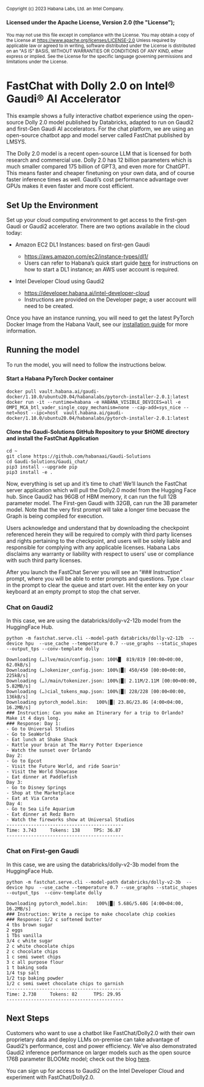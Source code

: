 <small>Copyright (c) 2023 Habana Labs, Ltd. an Intel Company.</small>

#### Licensed under the Apache License, Version 2.0 (the "License");
<small>You may not use this file except in compliance with the License. You may obtain a copy of the License at https://www.apache.org/licenses/LICENSE-2.0 Unless required by applicable law or agreed to in writing, software distributed under the License is distributed on an "AS IS" BASIS, WITHOUT WARRANTIES OR CONDITIONS OF ANY KIND, either express or implied. See the License for the specific language governing permissions and limitations under the License.</small>


# FastChat with Dolly 2.0 on Intel&reg; Gaudi&reg; AI Accelerator
This example shows a fully interactive chatbot experience using the open-source Dolly 2.0 model published by Databricks, adapted to run on Gaudi2 and first-Gen Gaudi AI accelerators.  For the chat platform, we are using an open-source chatbot app and model server called FastChat published by LMSYS.   

The Dolly 2.0 model is a recent open-source LLM that is licensed for both research and commercial use. Dolly 2.0  has 12 billion parameters which is much smaller compared 175 billion of GPT3, and even more for ChatGPT. This means faster and cheaper finetuning on your own data, and of course faster inference times as well.  Gaudi’s cost performance advantage over GPUs makes it even faster and more cost efficient. 

## Set Up the Environment 
Set up your cloud computing environment to get access to the first-gen Gaudi or Gaudi2 accelerator.  There are two options available in the cloud today:  

 - Amazon EC2 DL1 Instances: based on first-gen Gaudi 
   - https://aws.amazon.com/ec2/instance-types/dl1/ 
   - Users can refer to Habana’s quick start guide [here](https://docs.habana.ai/en/latest/AWS_EC2_DL1_and_PyTorch_Quick_Start/AWS_EC2_DL1_and_PyTorch_Quick_Start.html) for instructions on how to start a DL1 instance; an AWS user account is required.  

 - Intel Developer Cloud using Gaudi2 
   - https://developer.habana.ai/intel-developer-cloud 
   - Instructions are provided on the Developer page; a user account will need to be created.   

Once you have an instance running, you will need to get the latest PyTorch Docker Image from the Habana Vault, see our [installation guide](https://docs.habana.ai/en/latest/Installation_Guide/Bare_Metal_Fresh_OS.html#pull-prebuilt-containers) for more information. 

## Running the model 
To run the model, you will need to follow the instructions below. 

#### Start a Habana PyTorch Docker container 
```
docker pull vault.habana.ai/gaudi-docker/1.10.0/ubuntu20.04/habanalabs/pytorch-installer-2.0.1:latest
docker run -it --runtime=habana -e HABANA_VISIBLE_DEVICES=all -e OMPI_MCA_btl_vader_single_copy_mechanism=none --cap-add=sys_nice --net=host --ipc=host  vault.habana.ai/gaudi-docker/1.10.0/ubuntu20.04/habanalabs/pytorch-installer-2.0.1:latest
```
#### Clone the Gaudi-Solutions GitHub Repository to your $HOME directory and install the FastChat Application 
```
cd ~
git clone https://github.com/habanaai/Gaudi-Solutions 
cd Gaudi-Solutions/Gaudi_chat/ 
pip3 install --upgrade pip
pip3 install -e . 
```
Now, everything is set up and it’s time to chat!  We’ll launch the FastChat server application which will pull the Dolly2.0 model from the Hugging Face hub.  Since Gaudi2 has 96GB of HBM memory, it can run the full 12B parameter model.   The First-gen Gaudi with 32GB, can run the 3B parameter model.  Note that the very first prompt will take a longer time becuase the Graph is being compiled for execution. 

Users acknowledge and understand that by downloading the checkpoint referenced herein they will be required to comply with third party licenses and rights pertaining to the checkpoint, and users will be solely liable and responsible for complying with any applicable licenses. Habana Labs disclaims any warranty or liability with respect to users' use or compliance with such third party licenses.

After you launch the FastChat Server you will see an “### Instruction” prompt, where you will be able to enter prompts and questions.   Type   `clear`  in the prompt to clear the queue and start over.   Hit the enter key on your keyboard at an empty prompt to stop the chat server.  

### Chat on Gaudi2 

In this case, we are using the databricks/dolly-v2-12b model from the HuggingFace Hub.  
```
python -m fastchat.serve.cli --model-path databricks/dolly-v2-12b  --device hpu  --use_cache --temperature 0.7 --use_graphs --static_shapes  --output_tps --conv-template dolly
```

```
Downloading (…)lve/main/config.json: 100%█  819/819 [00:00<00:00, 62.0kB/s] 
Downloading (…)okenizer_config.json: 100%|█| 450/450 [00:00<00:00, 225kB/s] 
Downloading (…)/main/tokenizer.json: 100%|█| 2.11M/2.11M [00:00<00:00, 5.82MB/s] 
Downloading (…)cial_tokens_map.json: 100%|█| 228/228 [00:00<00:00, 136kB/s] 
Downloading pytorch_model.bin:   100%|█| 23.8G/23.8G [4:00<04:00, 16.2MB/s] 
### Instruction: Can you make an Itinerary for a trip to Orlando?  Make it 4 days long. 
### Response: Day 1: 
- Go to Universal Studios 
- Go to SeaWorld 
- Eat lunch at Shake Shack 
- Rattle your brain at The Harry Potter Experience 
- Watch the sunset over Orlando 
Day 2: 
- Go to Epcot 
- Visit the Future World, and ride Soarin' 
- Visit the World Showcase 
- Eat dinner at Paddlefish 
Day 3: 
- Go to Disney Springs 
- Shop at the Marketplace 
- Eat at Via Carota 
Day 4: 
- Go to Sea Life Aquarium 
- Eat dinner at Redz Barn 
- Watch the fireworks show at Universal Studios 
------------------------------------------- 
Time: 3.743     Tokens: 138     TPS: 36.87 
------------------------------------------- 
```
### Chat on First-gen Gaudi 
In this case, we are using the databricks/dolly-v2-3b model from the HuggingFace Hub. 
```
python -m fastchat.serve.cli --model-path databricks/dolly-v2-3b  --device hpu  --use_cache --temperature 0.7 --use_graphs --static_shapes  --output_tps  --conv-template dolly 
```

```
Downloading pytorch_model.bin:   100%|█| 5.68G/5.68G [4:00<04:00, 16.2MB/s] 
### Instruction: Write a recipe to make chocolate chip cookies 
### Response: 1/2 c softened butter 
4 tbs brown sugar 
2 eggs 
1 Tbs vanilla 
3/4 c white sugar 
2 c white chocolate chips 
2 c chocolate chips 
1 c semi sweet chips 
3 c all purpose flour 
1 t baking soda 
1/4 tsp salt 
1/2 tsp baking powder 
1/2 c semi sweet chocolate chips to garnish 
------------------------------------------- 
Time: 2.738     Tokens: 82      TPS: 29.95 
------------------------------------------- 
```
## Next Steps 
Customers who want to use a chatbot like FastChat/Dolly2.0 with their own proprietary data and deploy LLMs on-premise can take advantage of Gaudi2’s performance, cost and power efficiency.  We’ve also demonstrated Gaudi2 inference performance on larger models such as the open source 176B parameter BLOOMz model; check out the blog [here](https://developer.habana.ai/blog/fast-inference-on-large-language-models-bloomz-on-habana-gaudi2-accelerator).   

You can sign up for access to Gaudi2 on the Intel Developer Cloud and experiment with FastChat/Dolly2.0. 
